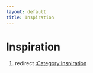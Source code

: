 ```yaml
---
layout: default
title: Inspiration
---
```


# Inspiration

1.  redirect [:Category:Inspiration](:Category:Inspiration "wikilink")

